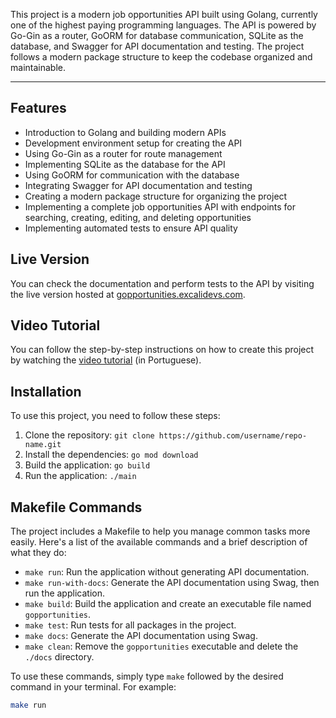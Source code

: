 This project is a modern job opportunities API built using Golang, currently one of the highest paying programming languages. The API is powered by Go-Gin as a router, GoORM for database communication, SQLite as the database, and Swagger for API documentation and testing. The project follows a modern package structure to keep the codebase organized and maintainable.

---

## Features

- Introduction to Golang and building modern APIs
- Development environment setup for creating the API
- Using Go-Gin as a router for route management
- Implementing SQLite as the database for the API
- Using GoORM for communication with the database
- Integrating Swagger for API documentation and testing
- Creating a modern package structure for organizing the project
- Implementing a complete job opportunities API with endpoints for searching, creating, editing, and deleting opportunities
- Implementing automated tests to ensure API quality

## Live Version

You can check the documentation and perform tests to the API by visiting the live version hosted at [gopportunities.excalidevs.com](https://gopportunities.excalidevs.com/swagger/index.html).

## Video Tutorial

You can follow the step-by-step instructions on how to create this project by watching the [video tutorial](https://youtu.be/wyEYpX5U4Vg) (in Portuguese).

## Installation

To use this project, you need to follow these steps:

1. Clone the repository: `git clone https://github.com/username/repo-name.git`
2. Install the dependencies: `go mod download`
3. Build the application: `go build`
4. Run the application: `./main`

## Makefile Commands

The project includes a Makefile to help you manage common tasks more easily. Here's a list of the available commands and a brief description of what they do:

- `make run`: Run the application without generating API documentation.
- `make run-with-docs`: Generate the API documentation using Swag, then run the application.
- `make build`: Build the application and create an executable file named `gopportunities`.
- `make test`: Run tests for all packages in the project.
- `make docs`: Generate the API documentation using Swag.
- `make clean`: Remove the `gopportunities` executable and delete the `./docs` directory.

To use these commands, simply type `make` followed by the desired command in your terminal. For example:

```sh
make run
```
